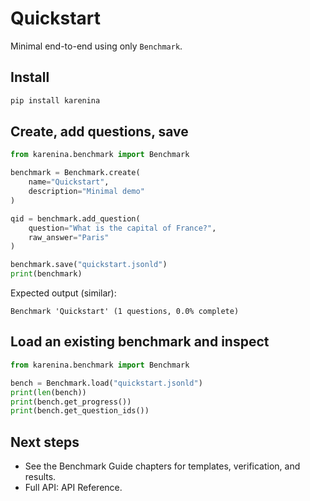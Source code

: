 # Quickstart

Minimal end-to-end using only `Benchmark`.

## Install

```bash
pip install karenina
```

## Create, add questions, save

```python
from karenina.benchmark import Benchmark

benchmark = Benchmark.create(
    name="Quickstart",
    description="Minimal demo"
)

qid = benchmark.add_question(
    question="What is the capital of France?",
    raw_answer="Paris"
)

benchmark.save("quickstart.jsonld")
print(benchmark)
```

Expected output (similar):

```text
Benchmark 'Quickstart' (1 questions, 0.0% complete)
```

## Load an existing benchmark and inspect

```python
from karenina.benchmark import Benchmark

bench = Benchmark.load("quickstart.jsonld")
print(len(bench))
print(bench.get_progress())
print(bench.get_question_ids())
```

## Next steps

- See the Benchmark Guide chapters for templates, verification, and results.
- Full API: API Reference.
